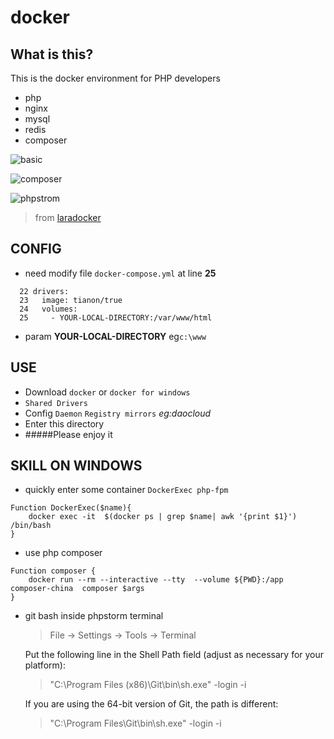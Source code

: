 # docker
## What is this?
This is the docker environment for PHP developers
- php
- nginx
- mysql
- redis
- composer

![basic](https://raw.githubusercontent.com/yesterday679/docker/master/images/compose.png)

![composer](https://raw.githubusercontent.com/yesterday679/docker/master/images/composer.png)

![phpstrom](https://raw.githubusercontent.com/yesterday679/docker/master/images/phpstrom.png)

> from [laradocker](https://github.com/laradock/laradock)

## CONFIG
- need modify file `docker-compose.yml` at line **25**
~~~
  22 drivers:
  23   image: tianon/true
  24   volumes:
  25     - YOUR-LOCAL-DIRECTORY:/var/www/html
~~~
- param **YOUR-LOCAL-DIRECTORY**  eg`c:\www`


## USE
- Download `docker` or `docker for windows`
- `Shared Drivers`
- Config `Daemon` `Registry mirrors`  *eg:daocloud*
- Enter this directory
- #####Please enjoy it

## SKILL ON WINDOWS
- quickly enter some container `DockerExec php-fpm`
~~~
Function DockerExec($name){
    docker exec -it  $(docker ps | grep $name| awk '{print $1}')  /bin/bash
}
~~~
- use php composer
~~~
Function composer {
    docker run --rm --interactive --tty  --volume ${PWD}:/app composer-china  composer $args
}
~~~
- git bash inside phpstorm terminal
    > File -> Settings -> Tools -> Terminal
    
    Put the following line in the Shell Path field (adjust as necessary for your platform):
    > "C:\Program Files (x86)\Git\bin\sh.exe" -login -i
    
    If you are using the 64-bit version of Git, the path is different:
    > "C:\Program Files\Git\bin\sh.exe" -login -i



